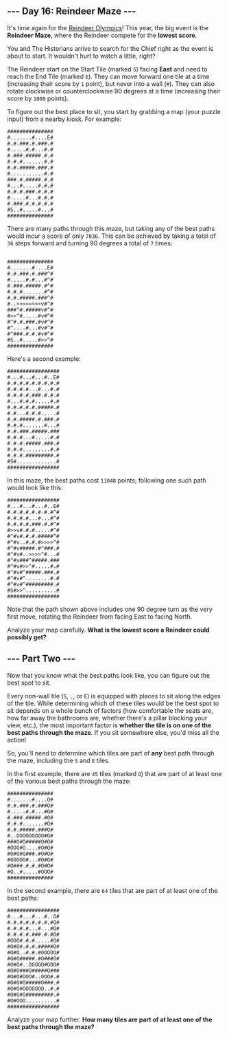 ## --- Day 16: Reindeer Maze ---

It's time again for the [Reindeer Olympics](/2015/day/14)! This year, the big
event is the **Reindeer Maze**, where the Reindeer compete for the **lowest
score**.

You and The Historians arrive to search for the Chief right as the event is
about to start. It wouldn't hurt to watch a little, right?

The Reindeer start on the Start Tile (marked `S`) facing **East** and need to
reach the End Tile (marked `E`). They can move forward one tile at a time
(increasing their score by `1` point), but never into a wall (`#`). They can
also rotate clockwise or counterclockwise 90 degrees at a time (increasing their
score by `1000` points).

To figure out the best place to sit, you start by grabbing a map (your puzzle
input) from a nearby kiosk. For example:

```
###############
#.......#....E#
#.#.###.#.###.#
#.....#.#...#.#
#.###.#####.#.#
#.#.#.......#.#
#.#.#####.###.#
#...........#.#
###.#.#####.#.#
#...#.....#.#.#
#.#.#.###.#.#.#
#.....#...#.#.#
#.###.#.#.#.#.#
#S..#.....#...#
###############
```

There are many paths through this maze, but taking any of the best paths would
incur a score of only `7036`. This can be achieved by taking a total of `36`
steps forward and turning 90 degrees a total of `7` times:

```

###############
#.......#....E#
#.#.###.#.###^#
#.....#.#...#^#
#.###.#####.#^#
#.#.#.......#^#
#.#.#####.###^#
#..>>>>>>>>v#^#
###^#.#####v#^#
#>>^#.....#v#^#
#^#.#.###.#v#^#
#^....#...#v#^#
#^###.#.#.#v#^#
#S..#.....#>>^#
###############
```

Here's a second example:

```
#################
#...#...#...#..E#
#.#.#.#.#.#.#.#.#
#.#.#.#...#...#.#
#.#.#.#.###.#.#.#
#...#.#.#.....#.#
#.#.#.#.#.#####.#
#.#...#.#.#.....#
#.#.#####.#.###.#
#.#.#.......#...#
#.#.###.#####.###
#.#.#...#.....#.#
#.#.#.#####.###.#
#.#.#.........#.#
#.#.#.#########.#
#S#.............#
#################
```

In this maze, the best paths cost `11048` points; following one such path would
look like this:

```
#################
#...#...#...#..E#
#.#.#.#.#.#.#.#^#
#.#.#.#...#...#^#
#.#.#.#.###.#.#^#
#>>v#.#.#.....#^#
#^#v#.#.#.#####^#
#^#v..#.#.#>>>>^#
#^#v#####.#^###.#
#^#v#..>>>>^#...#
#^#v###^#####.###
#^#v#>>^#.....#.#
#^#v#^#####.###.#
#^#v#^........#.#
#^#v#^#########.#
#S#>>^..........#
#################
```

Note that the path shown above includes one 90 degree turn as the very first
move, rotating the Reindeer from facing East to facing North.

Analyze your map carefully. **What is the lowest score a Reindeer could possibly
get?**


## --- Part Two ---

Now that you know what the best paths look like, you can figure out the best
spot to sit.

Every non-wall tile (`S`, `.`, or `E`) is equipped with places to sit along the
edges of the tile. While determining which of these tiles would be the best spot
to sit depends on a whole bunch of factors (how comfortable the seats are, how
far away the bathrooms are, whether there's a pillar blocking your view, etc.),
the most important factor is **whether the tile is on one of the best paths
through the maze**. If you sit somewhere else, you'd miss all the action!

So, you'll need to determine which tiles are part of **any** best path through
the maze, including the `S` and `E` tiles.

In the first example, there are `45` tiles (marked `O`) that are part of at
least one of the various best paths through the maze:

```
###############
#.......#....O#
#.#.###.#.###O#
#.....#.#...#O#
#.###.#####.#O#
#.#.#.......#O#
#.#.#####.###O#
#..OOOOOOOOO#O#
###O#O#####O#O#
#OOO#O....#O#O#
#O#O#O###.#O#O#
#OOOOO#...#O#O#
#O###.#.#.#O#O#
#O..#.....#OOO#
###############
```

In the second example, there are `64` tiles that are part of at least one of the
best paths:

```
#################
#...#...#...#..O#
#.#.#.#.#.#.#.#O#
#.#.#.#...#...#O#
#.#.#.#.###.#.#O#
#OOO#.#.#.....#O#
#O#O#.#.#.#####O#
#O#O..#.#.#OOOOO#
#O#O#####.#O###O#
#O#O#..OOOOO#OOO#
#O#O###O#####O###
#O#O#OOO#..OOO#.#
#O#O#O#####O###.#
#O#O#OOOOOOO..#.#
#O#O#O#########.#
#O#OOO..........#
#################
```

Analyze your map further. **How many tiles are part of at least one of the best
paths through the maze?**


